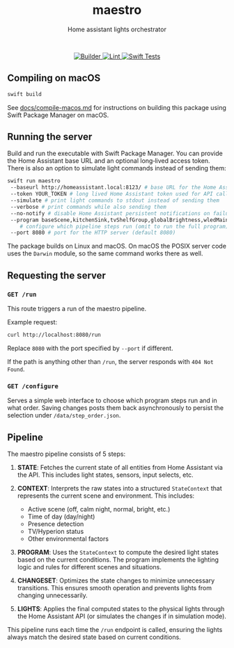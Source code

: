 <div align="center">
<h1>maestro</h1>
Home assistant lights orchestrator
</div>

&nbsp;

<p align="center">
  <a href="https://github.com/lucasfeijo/hass-maestro/actions/workflows/builder.yaml">
    <img alt="Builder" src="https://github.com/lucasfeijo/hass-maestro/actions/workflows/builder.yaml/badge.svg" />
  </a>
  <a href="https://github.com/lucasfeijo/hass-maestro/actions/workflows/lint.yaml">
    <img alt="Lint" src="https://github.com/lucasfeijo/hass-maestro/actions/workflows/lint.yaml/badge.svg" />
  </a>
  <a href="https://github.com/lucasfeijo/hass-maestro/actions/workflows/swift-tests.yaml">
    <img alt="Swift Tests" src="https://github.com/lucasfeijo/hass-maestro/actions/workflows/swift-tests.yaml/badge.svg" />
  </a>
</p>

## Compiling on macOS

```sh
swift build
```

See [docs/compile-macos.md](docs/compile-macos.md) for instructions on building
this package using Swift Package Manager on macOS.

## Running the server

Build and run the executable with Swift Package Manager. You can provide the
Home Assistant base URL and an optional long‑lived access token. There is also
an option to simulate light commands instead of sending them:

```sh
swift run maestro
 --baseurl http://homeassistant.local:8123/ # base URL for the Home Assistant instance. The default is `http://homeassistant.local:8123/`
 --token YOUR_TOKEN # long lived Home Assistant token used for API calls
 --simulate # print light commands to stdout instead of sending them
 --verbose # print commands while also sending them
 --no-notify # disable Home Assistant persistent notifications on failures
 --program baseScene,kitchenSink,tvShelfGroup,globalBrightness,wledMain \
    # configure which pipeline steps run (omit to run the full program)
 --port 8080 # port for the HTTP server (default 8080)
```

The package builds on Linux and macOS. On macOS the POSIX server code uses the
`Darwin` module, so the same command works there as well.

## Requesting the server

### `GET /run`

This route triggers a run of the maestro pipeline.

Example request:

```bash
curl http://localhost:8080/run
```
Replace `8080` with the port specified by `--port` if different.

If the path is anything other than `/run`, the server responds with `404 Not
Found`.

### `GET /configure`

Serves a simple web interface to choose which program steps run and in what
order. Saving changes posts them back asynchronously to persist the selection
under `/data/step_order.json`.

## Pipeline

The maestro pipeline consists of 5 steps:

1. **STATE**: Fetches the current state of all entities from Home Assistant via the API. This includes light states, sensors, input selects, etc.

2. **CONTEXT**: Interprets the raw states into a structured `StateContext` that represents the current scene and environment. This includes:
   - Active scene (off, calm night, normal, bright, etc.)
   - Time of day (day/night)
   - Presence detection
   - TV/Hyperion status
   - Other environmental factors

3. **PROGRAM**: Uses the `StateContext` to compute the desired light states based on the current conditions. The program implements the lighting logic and rules for different scenes and situations.

4. **CHANGESET**: Optimizes the state changes to minimize unnecessary transitions. This ensures smooth operation and prevents lights from changing unnecessarily.

5. **LIGHTS**: Applies the final computed states to the physical lights through the Home Assistant API (or simulates the changes if in simulation mode).

This pipeline runs each time the `/run` endpoint is called, ensuring the lights always match the desired state based on current conditions.
